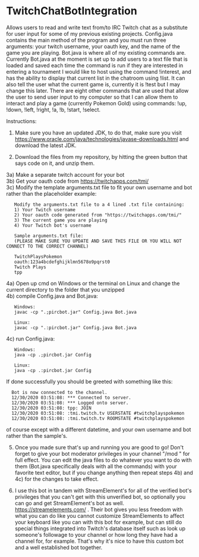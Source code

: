 # TwitchChatBotIntegration
Allows users to read and write text from/to IRC Twitch chat as a substitute for user input for some of my previous existing projects. Config.java contains the main method of the program and you must run three arguments: your twitch username, your oauth key, and the name of the game you are playing. Bot.java is where all of my existing commands are. Currently Bot.java at the moment is set up to add users to a text file that is loaded and saved each time the command is run if they are interested in entering a tournament I would like to host using the command !interest, and has the ability to display that current list in the chatroom using !list. It can also tell the user what the current game is, currently it is !test but I may change this later. There are eight other commands that are used that allow the user to send user input to my computer so that I can allow them to interact and play a game (currently Pokemon Gold) using commands: !up, !down, !left, !right, !a, !b, !start, !select.


Instructions: 
1) Make sure you have an updated JDK, to do that, make sure you visit https://www.oracle.com/java/technologies/javase-downloads.html and download the latest JDK.

2) Download the files from my repository, by hitting the green button that says code on it, and unzip them.

3a) Make a separate twitch account for your bot\
3b) Get your oauth code from https://twitchapps.com/tmi/ \
3c) Modify the template arguments.txt file to fit your own username and bot rather than the placeholder example: 


       Modify the arguments.txt file to a 4 lined .txt file containing:
       1) Your Twitch username
       2) Your oauth code generated from "https://twitchapps.com/tmi/"
       3) The current game you are playing
       4) Your Twitch bot's username

       Sample arguments.txt file: 
       (PLEASE MAKE SURE YOU UPDATE AND SAVE THIS FILE OR YOU WILL NOT CONNECT TO THE CORRECT CHANNEL)

       TwitchPlaysPokemon
       oauth:123a4bcdefghijklmn5678o9pqrst0
       Twitch Plays
       tpp

4a) Open up cmd on Windows or the terminal on Linux and change the current directory to the folder that you unzipped \
4b) compile Config.java and Bot.java:

       Windows:
       javac -cp ".;pircbot.jar" Config.java Bot.java
       
       Linux:
       javac -cp ".:pircbot.jar" Config.java Bot.java

4c) run Config.java:

       Windows:
       java -cp .;pircbot.jar Config
       
       Linux:
       java -cp .:pircbot.jar Config

If done successfully you should be greeted with something like this:

      Bot is now connected to the channel.
      12/30/2020 03:51:08: *** Connected to server.
      12/30/2020 03:51:08: *** Logged onto server.
      12/30/2020 03:51:08: tpp: JOIN
      12/30/2020 03:51:08: :tmi.twitch.tv USERSTATE #twitchplayspokemon
      12/30/2020 03:51:08: :tmi.twitch.tv ROOMSTATE #twitchplayspokemon

of course except with a different datetime, and your own username and bot rather than the sample's.


5) Once you made sure that's up and running you are good to go! Don't forget to give your bot moderator privileges in your channel "/mod <botname>" for full effect. You can edit the java files to do whatever you want to do with them (Bot.java specifically deals with all the commands) with your favorite text editor, but if you change anything then repeat steps 4b) and 4c) for the changes to take effect. 

6) I use this bot in tandem with StreamElement's for all of the verified bot's privileges that you can't get with this unverified bot, so optionally you can go and get StreamElement's bot as well. https://streamelements.com/ . Their bot gives you less freedom with what you can do like you cannot customize StreamElements to affect your keyboard like you can with this bot for example, but can still do special things integrated into Twitch's database itself such as look up someone's followage to your channel or how long they have had a channel for, for example. That's why it's nice to have this custom bot and a well established bot together.

